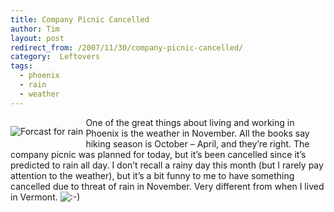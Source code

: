 ```yaml
---
title: Company Picnic Cancelled
author: Tim
layout: post
redirect_from: /2007/11/30/company-picnic-cancelled/
category:  Leftovers
tags:
  - phoenix
  - rain
  - weather
---
```

<p style="float: left; margin-right: 0.3em; margin-bottom: 0.3em">
  <img src="http://timshadel.com/wp-content/uploads/2007/11/2076362278_5fc9376387.jpg?v=0" alt="Forcast for rain" />
</p>

One of the great things about living and working in Phoenix is the weather in November. All the books say hiking season is October &#8211; April, and they&#8217;re right. The company picnic was planned for today, but it&#8217;s been cancelled since it&#8217;s predicted to rain all day. I don&#8217;t recall a rainy day this month (but I rarely pay attention to the weather), but it&#8217;s a bit funny to me to have something cancelled due to threat of rain in November. Very different from when I lived in Vermont. <img src="http://timshadel.com/wp-includes/images/smilies/icon_smile.gif" alt=":-)" class="wp-smiley" />

